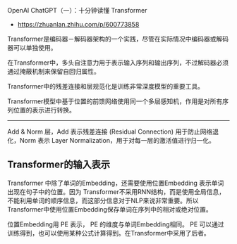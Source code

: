 
OpenAI ChatGPT（一）：十分钟读懂 Transformer
- https://zhuanlan.zhihu.com/p/600773858






Transformer是编码器－解码器架构的一个实践，尽管在实际情况中编码器或解码器可以单独使用。

在Transformer中，多头自注意力用于表示输入序列和输出序列，不过解码器必须通过掩蔽机制来保留自回归属性。

Transformer中的残差连接和层规范化是训练非常深度模型的重要工具。

Transformer模型中基于位置的前馈网络使用同一个多层感知机，作用是对所有序列位置的表示进行转换。




---
Add & Norm 层，Add 表示残差连接 (Residual Connection) 用于防止网络退化，Norm 表示 Layer Normalization，用于对每一层的激活值进行归一化。




## Transformer的输入表示

Transformer 中除了单词的Embedding，还需要使用位置Embedding 表示单词出现在句子中的位置。因为 Transformer不采用RNN结构，而是使用全局信息，不能利用单词的顺序信息，而这部分信息对于NLP来说非常重要。所以Transformer中使用位置Embedding保存单词在序列中的相对或绝对位置。


位置Embedding用 PE 表示，  PE 的维度与单词Embedding相同。 PE 可以通过训练得到，也可以使用某种公式计算得到。在Transformer中采用了后者。








